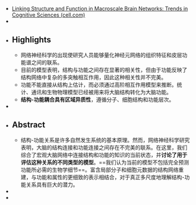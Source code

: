- [Linking Structure and Function in Macroscale Brain Networks: Trends in Cognitive Sciences (cell.com)](https://www.cell.com/trends/cognitive-sciences/fulltext/S1364-6613(20)30026-7?dgcid=raven_jbs_aip_email)
-
- ## Highlights
	- 网络神经科学的出现使研究人员能够量化神经元网络的组织特征和皮层功能谱之间的联系。
	- 目前的模型表明，结构与功能之间存在显著的相关性，但由于功能反映了结构网络中复杂的多突触相互作用，因此这种相关性并不完美。
	- 功能不能直接从结构上估计，而必须通过高阶相互作用模型来推断。统计、通讯和生物物理模型已经被用来将大脑结构转化为大脑功能。
	- **结构-功能耦合具有区域异质性**，遵循分子、细胞结构和功能层次。
-
- ## Abstract
	- 结构-功能关系是许多自然发生系统的基本原理。然而，网络神经科学研究表明，大脑的结构连接和功能连接之间存在不完美的联系。在这里，我们综合了宏观大脑网络中连接结构和功能的知识的当前状态，并**讨论了用于评估这种关系的不同类型的模型**。==我们认为当前的模型不包括完全预测功能所必需的生物学细节==。富含局部分子和细胞元数据的结构网络重建，与功能和属性的更细致的表示相结合，对于真正多尺度地理解结构-功能关系具有巨大的潜力。
-
-